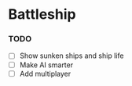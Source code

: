 # Battleship

### TODO

- [ ] Show sunken ships and ship life
- [ ] Make AI smarter
- [ ] Add multiplayer
